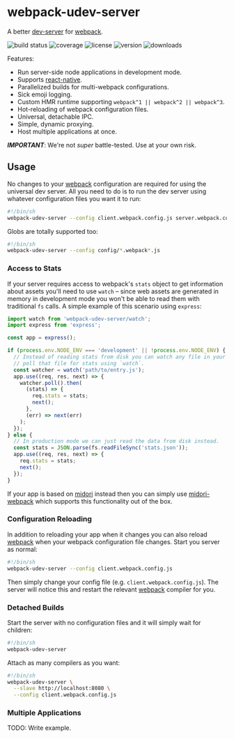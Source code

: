 # webpack-udev-server

A better [dev-server] for [webpack].

![build status](http://img.shields.io/travis/izaakschroeder/webpack-udev-server/master.svg?style=flat)
![coverage](http://img.shields.io/coveralls/izaakschroeder/webpack-udev-server/master.svg?style=flat)
![license](http://img.shields.io/npm/l/webpack-udev-server.svg?style=flat)
![version](http://img.shields.io/npm/v/webpack-udev-server.svg?style=flat)
![downloads](http://img.shields.io/npm/dm/webpack-udev-server.svg?style=flat)

Features:

 * Run server-side node applications in development mode.
 * Supports [react-native].
 * Parallelized builds for multi-webpack configurations.
 * Sick emoji logging.
 * Custom HMR runtime supporting `webpack^1 || webpack^2 || webpack^3`.
 * Hot-reloading of webpack configuration files.
 * Universal, detachable IPC.
 * Simple, dynamic proxying.
 * Host multiple applications at once.

***IMPORTANT***: We're not _super_ battle-tested. Use at your own risk.

## Usage

No changes to your [webpack] configuration are required for using the universal dev server. All you need to do is to run the dev server using whatever configuration files you want it to run:

```sh
#!/bin/sh
webpack-udev-server --config client.webpack.config.js server.webpack.config.js
```

Globs are totally supported too:

```sh
#!/bin/sh
webpack-udev-server --config config/*.webpack*.js
```

### Access to Stats

If your server requires access to webpack's `stats` object to get information about assets you'll need to use `watch` – since web assets are generated in memory in development mode you won't be able to read them with traditional `fs` calls. A simple example of this scenario using `express`:

```javascript
import watch from 'webpack-udev-server/watch';
import express from 'express';

const app = express();

if (process.env.NODE_ENV === 'development' || !process.env.NODE_ENV) {
  // Instead of reading stats from disk you can watch any file in your build and
  // poll that file for stats using `watch`.
  const watcher = watch('path/to/entry.js');
  app.use((req, res, next) => {
    watcher.poll().then(
      (stats) => {
        req.stats = stats;
        next();
      },
      (err) => next(err)
    );
  });
} else {
  // In production mode we can just read the data from disk instead.
  const stats = JSON.parse(fs.readFileSync('stats.json'));
  app.use((req, res, next) => {
    req.stats = stats;
    next();
  });
}
```

If your app is based on [midori] instead then you can simply use [midori-webpack] which supports this functionality out of the box.

### Configuration Reloading

In addition to reloading your app when it changes you can also reload [webpack] when your webpack configuration file changes. Start you server as normal:

```sh
#!/bin/sh
webpack-udev-server --config client.webpack.config.js
```

Then simply change your config file (e.g. `client.webpack.config.js`). The server will notice this and restart the relevant [webpack] compiler for you.

### Detached Builds

Start the server with no configuration files and it will simply wait for children:

```sh
#!/bin/sh
webpack-udev-server
```

Attach as many compilers as you want:

```sh
#!/bin/sh
webpack-udev-server \
  --slave http://localhost:8080 \
  --config client.webpack.config.js
```

### Multiple Applications

TODO: Write example.


[webpack]: https://webpack.github.io/
[dev-server]: https://webpack.github.io/docs/webpack-dev-server.html
[midori]: https://github.com/metalabdesign/midori
[midori-webpack]: https://github.com/metalabdesign/midori-webpack
[react-native]: https://github.com/facebook/react-native
